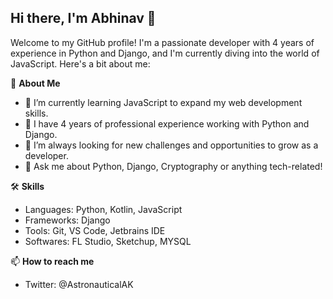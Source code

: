 ## Hi there, I'm Abhinav 👋

Welcome to my GitHub profile! I'm a passionate developer with 4 years of experience in Python and Django, and I'm currently diving into the world of JavaScript. Here's a bit about me:

🚀 **About Me**
* 🌱 I’m currently learning JavaScript to expand my web development skills.
* 💼 I have 4 years of professional experience working with Python and Django.
* 🔭 I’m always looking for new challenges and opportunities to grow as a developer.
* 💬 Ask me about Python, Django, Cryptography or anything tech-related!

🛠️ **Skills**
* Languages: Python, Kotlin, JavaScript
* Frameworks: Django
* Tools: Git, VS Code, Jetbrains IDE
* Softwares: FL Studio, Sketchup, MYSQL

📫 **How to reach me**
* Twitter: @AstronauticalAK

<!--
**AstronauticalCodes/AstronauticalCodes** is a ✨ _special_ ✨ repository because its `README.md` (this file) appears on your GitHub profile.

Here are some ideas to get you started:

- 🔭 I’m currently working on ...
- 🌱 I’m currently learning ...
- 👯 I’m looking to collaborate on ...
- 🤔 I’m looking for help with ...
- 💬 Ask me about ...
- 📫 How to reach me: ...
- 😄 Pronouns: ...
- ⚡ Fun fact: ...
-->
